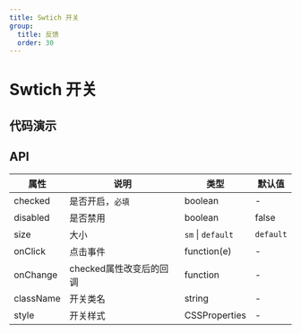 ```yaml
---
title: Swtich 开关
group:
  title: 反馈
  order: 30
---
```


# Swtich  开关



## 代码演示

<code src="./demo/basic" title="基础" desc="两种大小，通过disabled属性禁用"></code>

## API

| 属性      | 说明       | 类型          | 默认值 |
| --------- | ---------- | ------------- | ------ |
| checked | 是否开启，`必填` | boolean | - |
| disabled | 是否禁用 | boolean | false |
| size | 大小                    | `sm` \| `default` | `default` |
| onClick | 点击事件 | function(e) | - |
| onChange | checked属性改变后的回调 | function | - |
| className | 开关类名 |        string       | - |
| style     | 开关样式 | CSSProperties | - |

